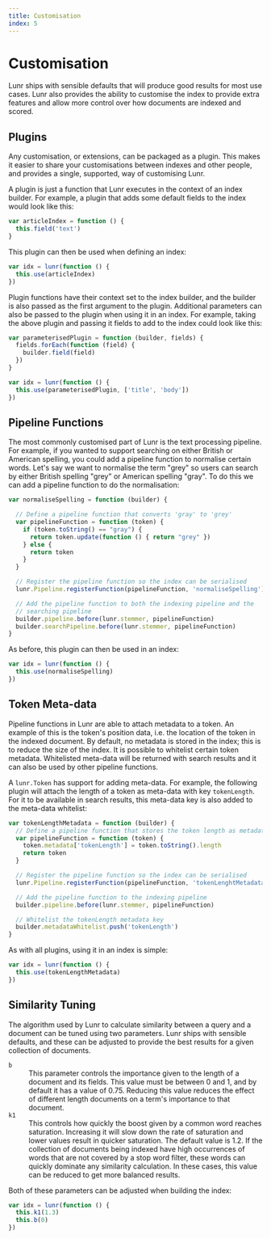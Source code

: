 ```yaml
---
title: Customisation
index: 5
---
```


# Customisation

Lunr ships with sensible defaults that will produce good results for most use cases. Lunr also provides the ability to customise the index to provide extra features and allow more control over how documents are indexed and scored.

## Plugins

Any customisation, or extensions, can be packaged as a plugin. This makes it easier to share your customisations between indexes and other people, and provides a single, supported, way of customising Lunr.

A plugin is just a function that Lunr executes in the context of an index builder. For example, a plugin that adds some default fields to the index would look like this:

```javascript
var articleIndex = function () {
  this.field('text')
}
```

This plugin can then be used when defining an index:

```javascript
var idx = lunr(function () {
  this.use(articleIndex)
})
```

Plugin functions have their context set to the index builder, and the builder is also passed as the first argument to the plugin. Additional parameters can also be passed to the plugin when using it in an index. For example, taking the above plugin and passing it fields to add to the index could look like this:

```javascript
var parameterisedPlugin = function (builder, fields) {
  fields.forEach(function (field) {
    builder.field(field)
  })
}
```

```javascript
var idx = lunr(function () {
  this.use(parameterisedPlugin, ['title', 'body'])
})
```

## Pipeline Functions

The most commonly customised part of Lunr is the text processing pipeline. For example, if you wanted to support searching on either British or American spelling, you could add a pipeline function to normalise certain words. Let's say we want to normalise the term "grey" so users can search by either British spelling "grey" or American spelling "gray". To do this we can add a pipeline function to do the normalisation:

```javascript
var normaliseSpelling = function (builder) {

  // Define a pipeline function that converts 'gray' to 'grey'
  var pipelineFunction = function (token) {
    if (token.toString() == "gray") {
      return token.update(function () { return "grey" })
    } else {
      return token
    }
  }

  // Register the pipeline function so the index can be serialised
  lunr.Pipeline.registerFunction(pipelineFunction, 'normaliseSpelling')

  // Add the pipeline function to both the indexing pipeline and the
  // searching pipeline
  builder.pipeline.before(lunr.stemmer, pipelineFunction)
  builder.searchPipeline.before(lunr.stemmer, pipelineFunction)
}
```

As before, this plugin can then be used in an index:

```javascript
var idx = lunr(function () {
  this.use(normaliseSpelling)
})
```

## Token Meta-data

Pipeline functions in Lunr are able to attach metadata to a token. An example of this is the token's position data, i.e. the location of the token in the indexed document. By default, no metadata is stored in the index; this is to reduce the size of the index. It is possible to whitelist certain token metadata. Whitelisted meta-data will be returned with search results and it can also be used by other pipeline functions.

A `lunr.Token` has support for adding meta-data. For example, the following plugin will attach the length of a token as meta-data with key `tokenLength`. For it to be available in search results, this meta-data key is also added to the meta-data whitelist:

```javascript
var tokenLengthMetadata = function (builder) {
  // Define a pipeline function that stores the token length as metadata
  var pipelineFunction = function (token) {
    token.metadata['tokenLength'] = token.toString().length
    return token
  }

  // Register the pipeline function so the index can be serialised
  lunr.Pipeline.registerFunction(pipelineFunction, 'tokenLenghtMetadata')

  // Add the pipeline function to the indexing pipeline
  builder.pipeline.before(lunr.stemmer, pipelineFunction)

  // Whitelist the tokenLength metadata key
  builder.metadataWhitelist.push('tokenLength')
}
```

As with all plugins, using it in an index is simple:

```javascript
var idx = lunr(function () {
  this.use(tokenLengthMetadata)
})
```

## Similarity Tuning

The algorithm used by Lunr to calculate similarity between a query and a document can be tuned using two parameters. Lunr ships with sensible defaults, and these can be adjusted to provide the best results for a given collection of documents.


<dl>
  <div>
    <dt><code>b</code></dt>
    <dd>
      This parameter controls the importance given to the length of a document and its fields. This value must be between 0 and 1, and by default it has a value of 0.75. Reducing this value reduces the effect of different length documents on a term's importance to that document.
    </dd>
  </div>

  <div>
    <dt><code>k1</code></dt>
    <dd>
      This controls how quickly the boost given by a common word reaches saturation. Increasing it will slow down the rate of saturation and lower values result in quicker saturation. The default value is 1.2. If the collection of documents being indexed have high occurrences of words that are not covered by a stop word filter, these words can quickly dominate any similarity calculation. In these cases, this value can be reduced to get more balanced results.
    </dd>
  </div>
</dl>

Both of these parameters can be adjusted when building the index:

```javascript
var idx = lunr(function () {
  this.k1(1.3)
  this.b(0)
})
```
